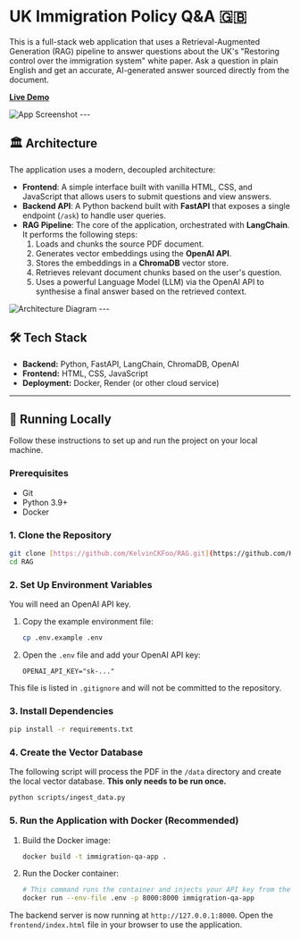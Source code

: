 # UK Immigration Policy Q&A 🇬🇧

This is a full-stack web application that uses a Retrieval-Augmented Generation (RAG) pipeline to answer questions about the UK's "Restoring control over the immigration system" white paper. Ask a question in plain English and get an accurate, AI-generated answer sourced directly from the document.

**[Live Demo](https://rag-frontend-uh0g.onrender.com/)**

![App Screenshot](https://i.imgur.com/example-screenshot.png) ---
## 🏛️ Architecture

The application uses a modern, decoupled architecture:

* **Frontend**: A simple interface built with vanilla HTML, CSS, and JavaScript that allows users to submit questions and view answers.
* **Backend API**: A Python backend built with **FastAPI** that exposes a single endpoint (`/ask`) to handle user queries.
* **RAG Pipeline**: The core of the application, orchestrated with **LangChain**. It performs the following steps:
    1.  Loads and chunks the source PDF document.
    2.  Generates vector embeddings using the **OpenAI API**.
    3.  Stores the embeddings in a **ChromaDB** vector store.
    4.  Retrieves relevant document chunks based on the user's question.
    5.  Uses a powerful Language Model (LLM) via the OpenAI API to synthesise a final answer based on the retrieved context.

![Architecture Diagram](https://i.imgur.com/example-diagram.png) ---
## 🛠️ Tech Stack

* **Backend:** Python, FastAPI, LangChain, ChromaDB, OpenAI
* **Frontend:** HTML, CSS, JavaScript
* **Deployment:** Docker, Render (or other cloud service)

---
## 🚀 Running Locally

Follow these instructions to set up and run the project on your local machine.

### Prerequisites
* Git
* Python 3.9+
* Docker

### 1. Clone the Repository
```bash
git clone [https://github.com/KelvinCKFoo/RAG.git](https://github.com/KelvinCKFoo/RAG.git)
cd RAG
```

### 2. Set Up Environment Variables
You will need an OpenAI API key.

1.  Copy the example environment file:
    ```bash
    cp .env.example .env
    ```
2.  Open the `.env` file and add your OpenAI API key:
    ```
    OPENAI_API_KEY="sk-..."
    ```
This file is listed in `.gitignore` and will not be committed to the repository.

### 3. Install Dependencies
```bash
pip install -r requirements.txt
```

### 4. Create the Vector Database
The following script will process the PDF in the `/data` directory and create the local vector database. **This only needs to be run once.**
```bash
python scripts/ingest_data.py
```

### 5. Run the Application with Docker (Recommended)
1.  Build the Docker image:
    ```bash
    docker build -t immigration-qa-app .
    ```
2.  Run the Docker container:
    ```bash
    # This command runs the container and injects your API key from the .env file
    docker run --env-file .env -p 8000:8000 immigration-qa-app
    ```

The backend server is now running at `http://127.0.0.1:8000`. Open the `frontend/index.html` file in your browser to use the application.
